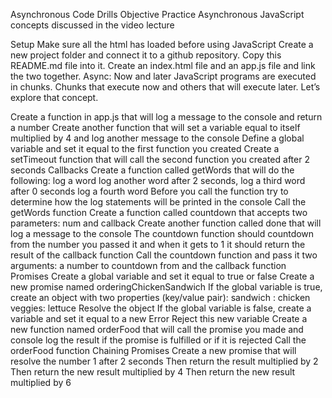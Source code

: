 
Asynchronous Code Drills Objective Practice Asynchronous JavaScript concepts discussed in the video lecture

Setup Make sure all the html has loaded before using JavaScript Create a new project folder and connect it to a github repository. Copy this README.md file into it. Create an index.html file and an app.js file and link the two together. Async: Now and later JavaScript programs are executed in chunks. Chunks that execute now and others that will execute later. Let’s explore that concept.

Create a function in app.js that will log a message to the console and return a number Create another function that will set a variable equal to itself multiplied by 4 and log another message to the console Define a global variable and set it equal to the first function you created Create a setTimeout function that will call the second function you created after 2 seconds Callbacks Create a function called getWords that will do the following: log a word log another word after 2 seconds, log a third word after 0 seconds log a fourth word Before you call the function try to determine how the log statements will be printed in the console Call the getWords function Create a function called countdown that accepts two parameters: num and callback Create another function called done that will log a message to the console The countdown function should countdown from the number you passed it and when it gets to 1 it should return the result of the callback function Call the countdown function and pass it two arguments: a number to countdown from and the callback function Promises Create a global variable and set it equal to true or false Create a new promise named orderingChickenSandwich If the global variable is true, create an object with two properties (key/value pair): sandwich : chicken veggies: lettuce Resolve the object If the global variable is false, create a variable and set it equal to a new Error Reject this new variable Create a new function named orderFood that will call the promise you made and console log the result if the promise is fulfilled or if it is rejected Call the orderFood function Chaining Promises Create a new promise that will resolve the number 1 after 2 seconds Then return the result multiplied by 2 Then return the new result multiplied by 4 Then return the new result multiplied by 6
